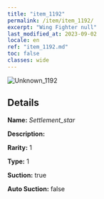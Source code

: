 ```yaml
---
title: "item_1192"
permalink: /item/item_1192/
excerpt: "Wing Fighter null"
last_modified_at: 2023-09-02
locale: en
ref: "item_1192.md"
toc: false
classes: wide
---
```



 ![Unknown_1192](/images/item/Settlement_star_p.png)



## Details

 **Name:** *Settlement_star* 

 **Description:** 

 **Rarity:** 1 

 **Type:** 1 

 **Suction:** true 

 **Auto Suction:** false 


